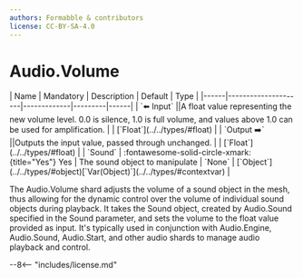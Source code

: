 ```yaml
---
authors: Formabble & contributors
license: CC-BY-SA-4.0
---
```



# Audio.Volume

<div class="sh-parameters" markdown="1">
| Name | Mandatory | Description | Default | Type |
|------|---------------------|-------------|---------|------|
| `⬅️ Input` ||A float value representing the new volume level. 0.0 is silence, 1.0 is full volume, and values above 1.0 can be used for amplification. | | [`Float`](../../types/#float) |
| `Output ➡️` ||Outputs the input value, passed through unchanged. | | [`Float`](../../types/#float) |
| `Sound` | :fontawesome-solid-circle-xmark:{title="Yes"} Yes  | The sound object to manipulate | `None` | [`Object`](../../types/#object)[`Var(Object)`](../../types/#contextvar) |

</div>

The Audio.Volume shard adjusts the volume of a sound object in the mesh, thus allowing for the dynamic control over the volume of individual sound objects during playback. It takes the Sound object, created by Audio.Sound specified in the Sound parameter, and sets the volume to the float value provided as input. It's typically used in conjunction with Audio.Engine, Audio.Sound, Audio.Start, and other audio shards to manage audio playback and control.

--8<-- "includes/license.md"

